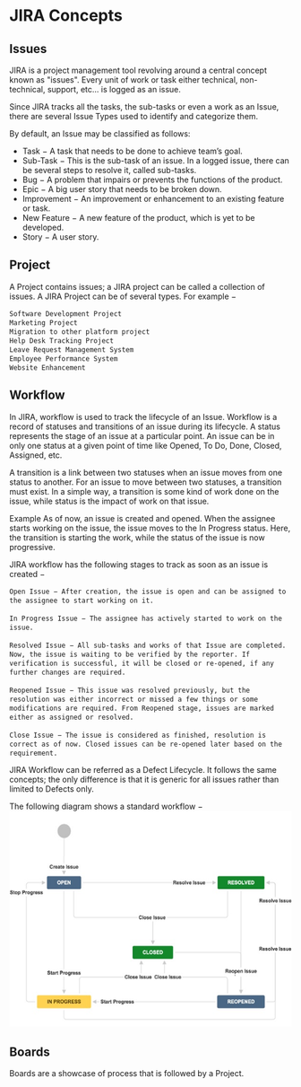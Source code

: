 # JIRA Concepts

## Issues
JIRA is a project management tool revolving around a central concept known as "issues". Every unit of work or task either technical, non-technical, support, etc... is logged as an issue.

Since JIRA tracks all the tasks, the sub-tasks or even a work as an Issue, there are several Issue Types used to identify and categorize them.

By default, an Issue may be classified as follows:
* Task − A task that needs to be done to achieve team’s goal.
* Sub-Task − This is the sub-task of an issue. In a logged issue, there can be several steps to resolve it, called sub-tasks.
* Bug − A problem that impairs or prevents the functions of the product.
* Epic − A big user story that needs to be broken down.
* Improvement − An improvement or enhancement to an existing feature or task.
* New Feature − A new feature of the product, which is yet to be developed.
* Story − A user story.

## Project
A Project contains issues; a JIRA project can be called a collection of issues. A JIRA Project can be of several types. For example −

    Software Development Project
    Marketing Project
    Migration to other platform project
    Help Desk Tracking Project
    Leave Request Management System
    Employee Performance System
    Website Enhancement


## Workflow
In JIRA, workflow is used to track the lifecycle of an Issue. Workflow is a record of statuses and transitions of an issue during its lifecycle. A status represents the stage of an issue at a particular point. An issue can be in only one status at a given point of time like Opened, To Do, Done, Closed, Assigned, etc.

A transition is a link between two statuses when an issue moves from one status to another. For an issue to move between two statuses, a transition must exist. In a simple way, a transition is some kind of work done on the issue, while status is the impact of work on that issue.


Example
As of now, an issue is created and opened. When the assignee starts working on the issue, the issue moves to the In Progress status. Here, the transition is starting the work, while the status of the issue is now progressive.

JIRA workflow has the following stages to track as soon as an issue is created −

    Open Issue − After creation, the issue is open and can be assigned to the assignee to start working on it.

    In Progress Issue − The assignee has actively started to work on the issue.

    Resolved Issue − All sub-tasks and works of that Issue are completed. Now, the issue is waiting to be verified by the reporter. If verification is successful, it will be closed or re-opened, if any further changes are required.

    Reopened Issue − This issue was resolved previously, but the resolution was either incorrect or missed a few things or some modifications are required. From Reopened stage, issues are marked either as assigned or resolved.

    Close Issue − The issue is considered as finished, resolution is correct as of now. Closed issues can be re-opened later based on the requirement.

JIRA Workflow can be referred as a Defect Lifecycle. It follows the same concepts; the only difference is that it is generic for all issues rather than limited to Defects only.

The following diagram shows a standard workflow −
![Standard Workflow](https://raw.githubusercontent.com/LiamJCates/Programming-Notes/master/Programming%20Tools/Issue%20Tracking/Jira/Images/standard_workflow.jpg)



## Boards
Boards are a showcase of process that is followed by a Project.
